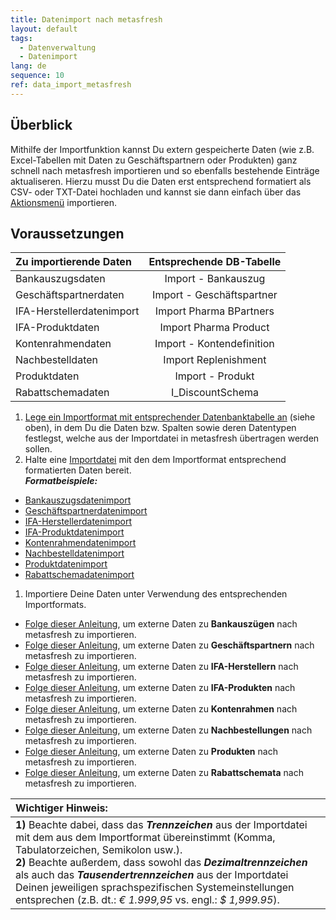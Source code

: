 ```yaml
---
title: Datenimport nach metasfresh
layout: default
tags:
  - Datenverwaltung
  - Datenimport
lang: de
sequence: 10
ref: data_import_metasfresh
---
```


## Überblick
Mithilfe der Importfunktion kannst Du extern gespeicherte Daten (wie z.B. Excel-Tabellen mit Daten zu Geschäftspartnern oder Produkten) ganz schnell nach metasfresh importieren und so ebenfalls bestehende Einträge aktualiseren. Hierzu musst Du die Daten erst entsprechend formatiert als CSV- oder TXT-Datei hochladen und kannst sie dann einfach über das [Aktionsmenü](AktionStarten) importieren.

## Voraussetzungen

| Zu importierende Daten | Entsprechende DB-Tabelle |
| :--- | :---: |
| Bankauszugsdaten | Import - Bankauszug |
| Geschäftspartnerdaten | Import - Geschäftspartner |
| IFA-Herstellerdatenimport | Import Pharma BPartners |
| IFA-Produktdaten | Import Pharma Product |
| Kontenrahmendaten | Import - Kontendefinition |
| Nachbestelldaten | Import Replenishment |
| Produktdaten | Import - Produkt |
| Rabattschemadaten | I_DiscountSchema |

1. [Lege ein Importformat mit entsprechender Datenbanktabelle an](Importformat_anlegen) (siehe oben), in dem Du die Daten bzw. Spalten sowie deren Datentypen festlegst, welche aus der Importdatei in metasfresh übertragen werden sollen.
1. Halte eine [Importdatei](Importdatei_nuetzliche_Hinweise) mit den dem Importformat entsprechend formatierten Daten bereit.<br> ***Formatbeispiele:***
 - [Bankauszugsdatenimport](Importformat_Beispiel_Bankauszug)
 - [Geschäftspartnerdatenimport](Importformat_Beispiel_GPartner)
 - [IFA-Herstellerdatenimport](Importformat_Beispiel_GPartner_Pharma)
 - [IFA-Produktdatenimport](Importformat_Beispiel_Produkt_Pharma)
 - [Kontenrahmendatenimport](Importformat_Beispiel_Kontenrahmen)
 - [Nachbestelldatenimport](Importformat_Beispiel_Nachbestellung)
 - [Produktdatenimport](Importformat_Beispiel_Produkt)
 - [Rabattschemadatenimport](Importformat_Beispiel_Rabattschema)

1. Importiere Deine Daten unter Verwendung des entsprechenden Importformats.
 - [Folge dieser Anleitung](Bankauszugsdaten_importieren), um externe Daten zu **Bankauszügen** nach metasfresh zu importieren.
 - [Folge dieser Anleitung](GPartnerdaten_importieren), um externe Daten zu **Geschäftspartnern** nach metasfresh zu importieren.
 - [Folge dieser Anleitung](GPartnerdaten_importieren_Pharma), um externe Daten zu **IFA-Herstellern** nach metasfresh zu importieren.
 - [Folge dieser Anleitung](Produktdaten_importieren_Pharma), um externe Daten zu **IFA-Produkten** nach metasfresh zu importieren.
 - [Folge dieser Anleitung](Kontenrahmendaten_importieren), um externe Daten zu **Kontenrahmen** nach metasfresh zu importieren.
 - [Folge dieser Anleitung](Nachbestelldaten_importieren), um externe Daten zu **Nachbestellungen** nach metasfresh zu importieren.
 - [Folge dieser Anleitung](Produktdaten_importieren), um externe Daten zu **Produkten** nach metasfresh zu importieren.
 - [Folge dieser Anleitung](Rabattschema_importieren), um externe Daten zu **Rabattschemata** nach metasfresh zu importieren.

| **Wichtiger Hinweis:** |
| :--- |
| **1)** Beachte dabei, dass das ***Trennzeichen*** aus der Importdatei mit dem aus dem Importformat übereinstimmt (Komma, Tabulatorzeichen, Semikolon usw.).<br> **2)** Beachte außerdem, dass sowohl das ***Dezimaltrennzeichen*** als auch das ***Tausendertrennzeichen*** aus der Importdatei Deinen jeweiligen sprachspezifischen Systemeinstellungen entsprechen (z.B. dt.: *€ 1.999,95* vs. engl.: *$ 1,999.95*). |
